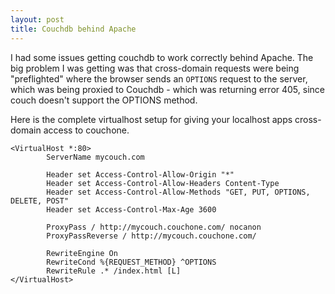 ```yaml
---
layout: post
title: Couchdb behind Apache
---
```


I had some issues getting couchdb to work correctly behind Apache. The big problem I was getting was that cross-domain requests were being "preflighted" where the browser sends an `OPTIONS` request to the server, which was being proxied to Couchdb - which was returning error 405, since couch doesn't support the OPTIONS method.

Here is the complete virtualhost setup for giving your localhost apps cross-domain access to couchone.

    <VirtualHost *:80>
            ServerName mycouch.com

            Header set Access-Control-Allow-Origin "*"
            Header set Access-Control-Allow-Headers Content-Type
            Header set Access-Control-Allow-Methods "GET, PUT, OPTIONS, DELETE, POST"
            Header set Access-Control-Max-Age 3600

            ProxyPass / http://mycouch.couchone.com/ nocanon
            ProxyPassReverse / http://mycouch.couchone.com/

            RewriteEngine On
            RewriteCond %{REQUEST_METHOD} ^OPTIONS
            RewriteRule .* /index.html [L]
    </VirtualHost>

